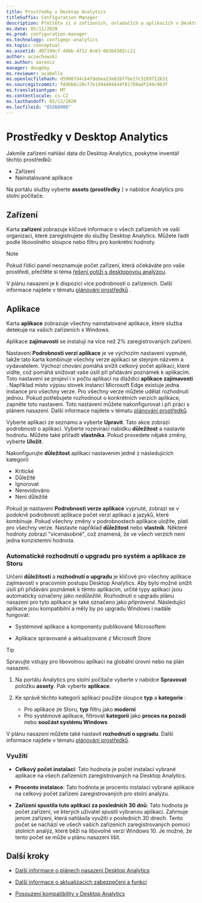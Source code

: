 ```yaml
---
title: Prostředky v Desktop Analytics
titleSuffix: Configuration Manager
description: Přečtěte si o zařízeních, ovladačích a aplikacích v Desktop Analytics.
ms.date: 05/11/2020
ms.prod: configuration-manager
ms.technology: configmgr-analytics
ms.topic: conceptual
ms.assetid: d07198cf-49bb-4712-8c63-063b4302cc11
author: aczechowski
ms.author: aaroncz
manager: dougeby
ms.reviewer: acabello
ms.openlocfilehash: d5900fd4cb4fdebea23e626ffbe17c5289712b31
ms.sourcegitcommit: fddbb6c20cf7e19944944d4f81788adf249c963f
ms.translationtype: MT
ms.contentlocale: cs-CZ
ms.lasthandoff: 05/12/2020
ms.locfileid: "83268908"
---
```

# <a name="assets-in-desktop-analytics"></a>Prostředky v Desktop Analytics

Jakmile zařízení nahlásí data do Desktop Analytics, poskytne inventář těchto prostředků:

- Zařízení
- Nainstalované aplikace  

Na portálu služby vyberte **assets (prostředky** ) v nabídce Analytics pro stolní počítače.

## <a name="devices"></a>Zařízení

Karta **zařízení** zobrazuje klíčové informace o všech zařízeních ve vaší organizaci, které zaregistrujete do služby Desktop Analytics. Můžete řadit podle libovolného sloupce nebo filtru pro konkrétní hodnoty.

> [!NOTE]  
> Pokud řídicí panel neoznamuje počet zařízení, která očekáváte pro vaše prostředí, přečtěte si téma [řešení potíží s desktopovou analýzou](troubleshooting.md).  

V plánu nasazení je k dispozici více podrobností o zařízeních. Další informace najdete v tématu [plánování prostředků](about-deployment-plans.md#plan-assets) .

## <a name="apps"></a>Aplikace

Karta **aplikace** zobrazuje všechny nainstalované aplikace, které služba detekuje na vašich zařízeních s Windows.

Aplikace **zajímavosti** se instalují na více než 2% zaregistrovaných zařízení.

Nastavení **Podrobnosti verzí aplikace** je ve výchozím nastavení vypnuté, takže tato karta kombinuje všechny verze aplikací se stejným názvem a vydavatelem.<!-- 5542186 --> Výchozí chování pomáhá snížit celkový počet aplikací, které vidíte, což pomáhá snižovat vaše úsilí při přidávání poznámek k aplikacím. Toto nastavení se projeví i v počtu aplikací na dlaždici **aplikace zajímavosti** . Například místo výpisu stovek instancí Microsoft Edge existuje jedna instance pro všechny verze. Pro všechny verze můžete udělat rozhodnutí jednou. Pokud potřebujete rozhodnout o konkrétních verzích aplikace, zapněte toto nastavení. Toto nastavení můžete nakonfigurovat i při práci s plánem nasazení. Další informace najdete v tématu [plánování prostředků](about-deployment-plans.md#plan-assets).

Vyberte aplikaci ze seznamu a vyberte **Upravit**. Tato akce zobrazí podrobnosti o aplikaci. Vyberte rozevírací nabídku **důležitost** a nastavte hodnotu. Můžete také přiřadit **vlastníka**. Pokud provedete nějaké změny, vyberte **Uložit**.

Nakonfigurujte **důležitost** aplikací nastavením jedné z následujících kategorií:

- Kritické
- Důležité
- Ignorovat
- Nerevidováno
- Není důležité<!-- 3587232 -->

Pokud je nastavení **Podrobnosti verze aplikace** vypnuté, zobrazí se v podokně podrobností aplikace počet verzí aplikací a jazyků, které kombinuje. Pokud všechny změny v podrobnostech aplikace uložíte, platí pro všechny verze. Nastavte například **důležitost** nebo **vlastník**. Některé hodnoty zobrazí "vícenásobné", což znamená, že ve všech verzích není jedna konzistentní hodnota.

### <a name="automatic-upgrade-decision-of-system-and-store-apps"></a><a name="bkmk_plan-autoapp" />Automatické rozhodnutí o upgradu pro systém a aplikace ze Storu

<!-- 3587232 -->
Určení **důležitosti** a **rozhodnutí o upgradu** je klíčové pro všechny aplikace zajímavosti v pracovním postupu Desktop Analytics. Aby bylo možné snížit úsilí při přidávání poznámek k těmto aplikacím, určité typy aplikací jsou automaticky označeny jako *nedůležité*. Rozhodnutí o upgradu plánu nasazení pro tyto aplikace je také označeno jako *připravené*. Následující aplikace jsou kompatibilní a měly by po upgradu Windows i nadále fungovat:

- Systémové aplikace a komponenty publikované Microsoftem

- Aplikace spravované a aktualizované z Microsoft Store

> [!TIP]
> Spravujte vstupy pro libovolnou aplikaci na globální úrovni nebo na plán nasazení.
>
> 1. Na portálu Analytics pro stolní počítače vyberte v nabídce **Spravovat** položku **assety**. Pak vyberte **aplikace**.
>
> 2. Ke správě těchto kategorií aplikací použijte sloupce **typ** a **kategorie** :
>
>    - Pro aplikace ze Storu, **typ** filtru jako **moderní**
>    - Pro systémové aplikace, filtrovat **kategorii** jako **proces na pozadí** nebo **součást systému Windows**

V plánu nasazení můžete také nastavit **rozhodnutí o upgradu**. Další informace najdete v tématu [plánování prostředků](about-deployment-plans.md#plan-assets).

### <a name="usage"></a>Využití

<!-- 5533890 -->

- **Celkový počet instalací**: Tato hodnota je počet instalací vybrané aplikace na všech zařízeních zaregistrovaných na Desktop Analytics.

- **Procento instalace**: Tato hodnota je procento instalací vybrané aplikace na celkový počet zařízení zaregistrovaných pro stolní analýzu.

- **Zařízení spustila tuto aplikaci za posledních 30 dnů**: Tato hodnota je počet zařízení, ve kterých uživatel spustil vybranou aplikaci. Zahrnuje jenom zařízení, která nahlásila využití v posledních 30 dnech. Tento počet se nachází ve všech vašich zařízeních zaregistrovaných pomocí stolních analýz, které běží na libovolné verzi Windows 10. Je možné, že tento počet se může u plánu nasazení lišit.

## <a name="next-steps"></a>Další kroky

- [Další informace o plánech nasazení Desktop Analytics](about-deployment-plans.md)  

- [Další informace o aktualizacích zabezpečení a funkcí](about-updates.md)  

- [Posouzení kompatibility v Desktop Analytics](compat-assessment.md)  
